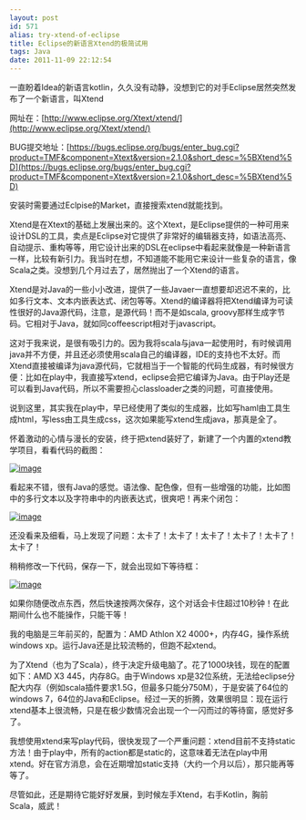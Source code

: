```yaml
---
layout: post
id: 571
alias: try-xtend-of-eclipse
title: Eclipse的新语言Xtend的极简试用
tags: Java
date: 2011-11-09 22:12:54
---
```


一直盼着Idea的新语言kotlin，久久没有动静，没想到它的对手Eclipse居然突然发布了一个新语言，叫Xtend

网址在：[http://www.eclipse.org/Xtext/xtend/](http://www.eclipse.org/Xtext/xtend/)

BUG提交地址：[https://bugs.eclipse.org/bugs/enter_bug.cgi?product=TMF&component=Xtext&version=2.1.0&short_desc=%5BXtend%5D](https://bugs.eclipse.org/bugs/enter_bug.cgi?product=TMF&component=Xtext&version=2.1.0&short_desc=%5BXtend%5D)

安装时需要通过Eclpise的Market，直接搜索xtend就能找到。

Xtend是在Xtext的基础上发展出来的。这个Xtext，是Eclipse提供的一种可用来设计DSL的工具，卖点是Eclipse对它提供了非常好的编辑器支持，如语法高亮、自动提示、重构等等，用它设计出来的DSL在eclipse中看起来就像是一种新语言一样，比较有新引力。我当时在想，不知道能不能用它来设计一些复杂的语言，像Scala之类。没想到几个月过去了，居然抛出了一个Xtend的语言。

Xtend是对Java的一些小小改进，提供了一些Javaer一直想要却迟迟不来的，比如多行文本、文本内嵌表达式、闭包等等。Xtend的编译器将把Xtend编译为可读性很好的Java源代码，注意，是源代码！而不是如scala, groovy那样生成字节码。它相对于Java，就如同coffeescript相对于javascript。

这对于我来说，是很有吸引力的。因为我将scala与java一起使用时，有时候调用java并不方便，并且还必须使用scala自己的编译器，IDE的支持也不太好。而Xtend直接被编译为java源代码，它就相当于一个智能的代码生成器，有时候很方便：比如在play中，我直接写xtend，eclipse会把它编译为Java。由于Play还是可以看到Java代码，所以不需要担心classloader之类的问题，可直接使用。

说到这里，其实我在play中，早已经使用了类似的生成器，比如写haml由工具生成html，写less由工具生成css，这次如果能写xtend生成java，那真是全了。

<span id="more-571"></span>
<p>怀着激动的心情与漫长的安装，终于把xtend装好了，新建了一个内置的xtend教学项目，看看代码的截图：

[![image](http://freewind.me/wp-content/uploads/2011/11/image6.png "image")](http://freewind.me/wp-content/uploads/2011/11/image6.png)

看起来不错，很有Java的感觉。语法像、配色像，但有一些增强的功能，比如图中的多行文本以及字符串中的内嵌表达式，很爽吧！再来个闭包：

[![image](http://freewind.me/wp-content/uploads/2011/11/image7.png "image")](http://freewind.me/wp-content/uploads/2011/11/image7.png)

还没看来及细看，马上发现了问题：太卡了！太卡了！太卡了！太卡了！太卡了！太卡了！

稍稍修改一下代码，保存一下，就会出现如下等待框：

[![image](http://freewind.me/wp-content/uploads/2011/11/image8.png "image")](http://freewind.me/wp-content/uploads/2011/11/image8.png)

如果你随便改点东西，然后快速按两次保存，这个对话会卡住超过10秒钟！在此期间什么也不能操作，只能干等！

我的电脑是三年前买的，配置为：AMD Athlon X2 4000+，内存4G，操作系统windows xp。运行Java还是比较流畅的，但跑不起xtend。

为了Xtend（也为了Scala），终于决定升级电脑了。花了1000块钱，现在的配置如下：AMD X3 445，内存8G。由于Windows xp是32位系统，无法给eclipse分配大内存（例如scala插件要求1.5G，但最多只能分750M），于是安装了64位的windows 7，64位的Java和Eclipse。经过一天的折腾，效果很明显：现在运行xtend基本上很流畅，只是在极少数情况会出现一个一闪而过的等待窗，感觉好多了。

我想使用xtend来写play代码，很快发现了一个严重问题：xtend目前不支持static方法！由于play中，所有的action都是static的，这意味着无法在play中用xtend。好在官方消息，会在近期增加static支持（大约一个月以后），那只能再等等了。

尽管如此，还是期待它能好好发展，到时候左手Xtend，右手Kotlin，胸前Scala，威武！

